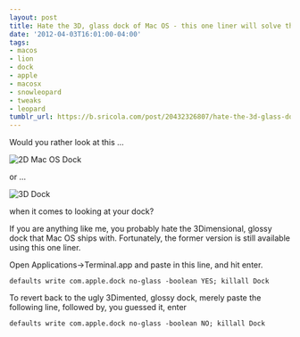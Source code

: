 ```yaml
---
layout: post
title: Hate the 3D, glass dock of Mac OS - this one liner will solve that for you.
date: '2012-04-03T16:01:00-04:00'
tags:
- macos
- lion
- dock
- apple
- macosx
- snowleopard
- tweaks
- leopard
tumblr_url: https://b.sricola.com/post/20432326807/hate-the-3d-glass-dock-of-mac-os-this-one-liner
---
```

Would you rather look at this …&nbsp;

![2D Mac OS Dock](http://f.cl.ly/items/1N2g0g1j0l3v3d3G3c0E/Screen%20Shot%202012-04-03%20at%206.56.01%20PM.png)

or …&nbsp;

![3D Dock](http://f.cl.ly/items/1G0F3i2Y0S1D3Q3J0I3W/Screen%20Shot%202012-04-03%20at%206.56.51%20PM.png)

when it comes to looking at your dock?&nbsp;

If you are anything like me, you probably hate the 3Dimensional, glossy dock that Mac OS ships with. Fortunately, the former version is still available using this one liner.

Open Applications-\>Terminal.app and paste in this line, and hit enter.

`defaults write com.apple.dock no-glass -boolean YES; killall Dock`

To revert back to the ugly 3Dimented, glossy dock, merely paste the following line, followed by, you guessed it, enter

`defaults write com.apple.dock no-glass -boolean NO; killall Dock`

